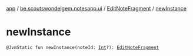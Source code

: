 [app](../../index.md) / [be.scoutswondelgem.notesapp.ui](../index.md) / [EditNoteFragment](index.md) / [newInstance](./new-instance.md)

# newInstance

`@JvmStatic fun newInstance(noteId: `[`Int`](https://kotlinlang.org/api/latest/jvm/stdlib/kotlin/-int/index.html)`?): `[`EditNoteFragment`](index.md)